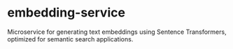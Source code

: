# embedding-service
Microservice for generating text embeddings using Sentence Transformers, optimized for semantic search applications.
